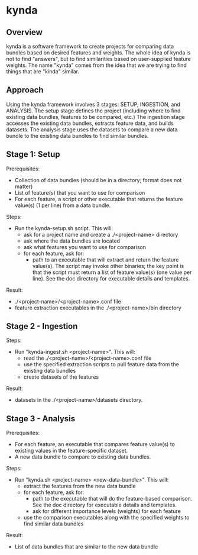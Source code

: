 # kynda
## Overview
kynda is a software framework to create projects for comparing data bundles based on desired features and weights.  The whole idea of kynda is not to find "answers", but to find similarities based on user-supplied feature weights.  The name "kynda" comes from the idea that we are trying to find things that are "kinda" similar.

## Approach
Using the kynda framework involves 3 stages:  SETUP, INGESTION, and ANALYSIS.  The setup stage defines the project (including where to find existing data bundles, features to be compared, etc.)  The ingestion stage accesses the existing data bundles, extracts feature data, and builds datasets.  The analysis stage uses the
datasets to compare a new data bundle to the existing data bundles to find similar bundles.

## Stage 1: Setup
Prerequisites:
* Collection of data bundles (should be in a directory; format does not matter)
* List of feature(s) that you want to use for comparison
* For each feature, a script or other executable that returns the feature value(s) (1 per line) from a data bundle.
  
Steps:
* Run the kynda-setup.sh script.  This will:
  * ask for a project name and create a .\/\<project-name\> directory
  * ask where the data bundles are located
  * ask what features you want to use for comparison
  * for each feature, ask for:
    * path to an executable that will extract and return the feature value(s).  The script may invoke other binaries; the key point is that the script must return a list of feature value(s) (one value per line).  See the doc directory for executable details and templates.

Result:
* .\/\<project-name\>\/\<project-name\>.conf file
* feature extraction executables in the .\/\<project-name\>\/bin directory
  
## Stage 2 - Ingestion
Steps:
* Run "kynda-ingest.sh \<project-name\>".  This will:
  * read the .\/\<project-name\>\/\<project-name\>.conf file
  * use the specified extraction scripts to pull feature data from the existing data bundles
  * create datasets of the features
    
Result:
* datasets in the .\/\<project-name\>/datasets directory.

## Stage 3 - Analysis
Prerequisites:
* For each feature, an executable that compares feature value(s) to existing values in the feature-specific dataset.
* A new data bundle to compare to existing data bundles.

Steps:
* Run "kynda.sh \<project-name\> \<new-data-bundle\>".  This will:
  * extract the features from the new data bundle
  * for each feature, ask for:
    * path to the executable that will do the feature-based comparison.  See the doc directory for executable details and templates.
    * ask for different importance levels (weights) for each feature
  * use the comparison executables along with the specified weights to find similar data bundles

Result:
* List of data bundles that are similar to the new data bundle
